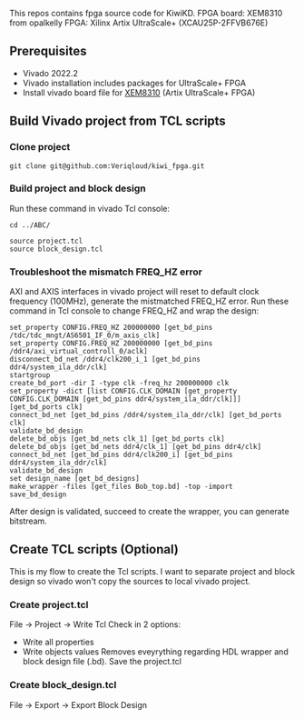 This repos contains fpga source code for KiwiKD.
FPGA board: XEM8310 from opalkelly
FPGA: Xilinx Artix UltraScale+ (XCAU25P-2FFVB676E)
## Prerequisites
- Vivado 2022.2
- Vivado installation includes packages for UltraScale+ FPGA
- Install vivado board file for [XEM8310](https://docs.opalkelly.com/xem8310/vivado-board-file/) (Artix UltraScale+ FPGA)
## Build Vivado project from TCL scripts
### Clone project
```
git clone git@github.com:Veriqloud/kiwi_fpga.git
```
### Build project and block design 
Run these command in vivado Tcl console:
```
cd ../ABC/
```
```
source project.tcl
source block_design.tcl
```
### Troubleshoot the mismatch FREQ_HZ error
AXI and AXIS interfaces in vivado project will reset to default clock frequency (100MHz), generate the mistmatched FREQ_HZ error.
Run these command in Tcl console to change FREQ_HZ and wrap the design:
```
set_property CONFIG.FREQ_HZ 200000000 [get_bd_pins /tdc/tdc_mngt/AS6501_IF_0/m_axis_clk]
set_property CONFIG.FREQ_HZ 200000000 [get_bd_pins /ddr4/axi_virtual_controll_0/aclk]
disconnect_bd_net /ddr4/clk200_i_1 [get_bd_pins ddr4/system_ila_ddr/clk]
startgroup
create_bd_port -dir I -type clk -freq_hz 200000000 clk
set_property -dict [list CONFIG.CLK_DOMAIN [get_property CONFIG.CLK_DOMAIN [get_bd_pins ddr4/system_ila_ddr/clk]]] [get_bd_ports clk]
connect_bd_net [get_bd_pins /ddr4/system_ila_ddr/clk] [get_bd_ports clk]
validate_bd_design
delete_bd_objs [get_bd_nets clk_1] [get_bd_ports clk]
delete_bd_objs [get_bd_nets ddr4/clk_1] [get_bd_pins ddr4/clk]
connect_bd_net [get_bd_pins ddr4/clk200_i] [get_bd_pins ddr4/system_ila_ddr/clk]
validate_bd_design
set design_name [get_bd_designs]
make_wrapper -files [get_files Bob_top.bd] -top -import
save_bd_design
```
After design is validated, succeed to create the wrapper, you can generate bitstream.
## Create TCL scripts (Optional)
This is my flow to create the Tcl scripts. I want to separate project and block design so vivado won't copy the sources to local vivado project.
### Create project.tcl
File -> Project -> Write Tcl
Check in 2 options:
- Write all properties
- Write objects values
Removes eveyrything regarding HDL wrapper and block design file (.bd). Save the project.tcl
### Create block_design.tcl
File -> Export -> Export Block Design

